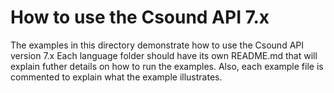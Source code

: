 # How to use the Csound API 7.x

The examples in this directory demonstrate how to use the Csound API version 7.x Each language folder should have its own README.md that will explain futher details on how to run the examples.
Also, each example file is commented to explain what the example illustrates.
